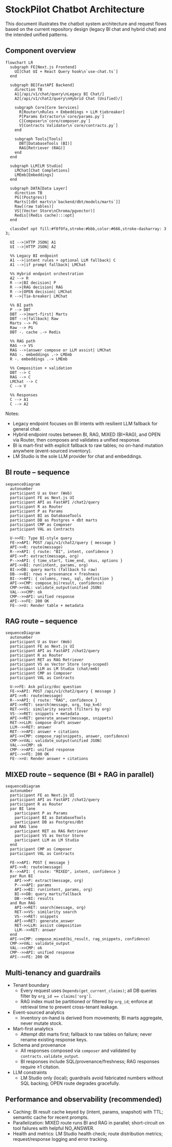 # StockPilot Chatbot Architecture

This document illustrates the chatbot system architecture and request flows based on the current repository design (legacy BI chat and hybrid chat) and the intended unified patterns.

## Component overview

```mermaid
flowchart LR
  subgraph FE[Next.js Frontend]
    UI[Chat UI + React Query hook\n`use-chat.ts`]
  end

  subgraph BE[FastAPI Backend]
    direction TB
    A1[/api/v1/chat/query\nLegacy BI Chat/]
    A2[/api/v1/chat2/query\nHybrid Chat (Unified)/]

    subgraph Core[Core Services]
      R[Router\nRules + Embeddings + LLM tiebreaker]
      P[Params Extractor\n`core/params.py`]
      C[Composer\n`core/composer.py`]
      V[Contracts Validator\n`core/contracts.py`]
    end

    subgraph Tools[Tools]
      DBT[DatabaseTools (BI)]
      RAG[Retriever (RAG)]
    end
  end

  subgraph LLM[LM Studio]
    LMChat[Chat Completions]
    LMEmb[Embeddings]
  end

  subgraph DATA[Data Layer]
    direction TB
    PG[(Postgres)]
    Marts[[dbt marts\n`backend/dbt/models/marts`]]
    Raw[(raw tables)]
    VS[(Vector Store\nChroma/pgvector)]
    Redis[(Redis cache):::opt]
  end

  classDef opt fill:#f8f9fa,stroke:#bbb,color:#666,stroke-dasharray: 3 3;

  UI -->|HTTP JSON| A1
  UI -->|HTTP JSON| A2

  %% Legacy BI endpoint
  A1 -->|intent rules + optional LLM fallback| C
  A1 -->|if prompt fallback| LMChat

  %% Hybrid endpoint orchestration
  A2 --> R
  R -->|BI decision| P
  R -->|RAG decision| RAG
  R -->|OPEN decision| LMChat
  R -->|Tie-breaker| LMChat

  %% BI path
  P --> DBT
  DBT -->|mart-first| Marts
  DBT -->|fallback| Raw
  Marts --> PG
  Raw --> PG
  DBT -. cache .-> Redis

  %% RAG path
  RAG --> VS
  RAG -->|answer compose or LLM assist| LMChat
  RAG -. embeddings .-> LMEmb
  R -. embeddings .-> LMEmb

  %% Composition + validation
  DBT --> C
  RAG --> C
  LMChat --> C
  C --> V

  %% Responses
  C --> A1
  C --> A2
```

Notes:

- Legacy endpoint focuses on BI intents with resilient LLM fallback for general chat.
- Hybrid endpoint routes between BI, RAG, MIXED (BI+RAG), and OPEN via Router, then composes and validates a unified response.
- BI is mart-first with explicit fallback to raw tables; no on-hand mutation anywhere (event-sourced inventory).
- LM Studio is the sole LLM provider for chat and embeddings.

## BI route – sequence

```mermaid
sequenceDiagram
  autonumber
  participant U as User (Web)
  participant FE as Next.js UI
  participant API as FastAPI /chat2/query
  participant R as Router
  participant P as Params
  participant BI as DatabaseTools
  participant DB as Postgres + dbt marts
  participant CMP as Composer
  participant VAL as Contracts

  U->>FE: Type BI-style query
  FE->>API: POST /api/v1/chat2/query { message }
  API->>R: route(message)
  R-->>API: { route: "BI", intent, confidence }
  API->>P: extract(message, org)
  P-->>API: { time_start, time_end, skus, options }
  API->>BI: run(intent, params, org)
  BI->>DB: query marts (fallback to raw)
  DB-->>BI: rows + provenance + freshness
  BI-->>API: { columns, rows, sql, definition }
  API->>CMP: compose_bi(result, confidence)
  CMP->>VAL: validate_output(unified JSON)
  VAL-->>CMP: ok
  CMP-->>API: unified response
  API-->>FE: 200 OK
  FE-->>U: Render table + metadata
```

## RAG route – sequence

```mermaid
sequenceDiagram
  autonumber
  participant U as User (Web)
  participant FE as Next.js UI
  participant API as FastAPI /chat2/query
  participant R as Router
  participant RET as RAG Retriever
  participant VS as Vector Store (org-scoped)
  participant LLM as LM Studio (chat/emb)
  participant CMP as Composer
  participant VAL as Contracts

  U->>FE: Ask policy/doc question
  FE->>API: POST /api/v1/chat2/query { message }
  API->>R: route(message)
  R-->>API: { route: "RAG", confidence }
  API->>RET: search(message, org, top_k=6)
  RET->>VS: similarity search (filters by org)
  VS-->>RET: snippets + metadata
  API->>RET: generate_answer(message, snippets)
  RET->>LLM: compose draft answer
  LLM-->>RET: answer
  RET-->>API: answer + citations
  API->>CMP: compose_rag(snippets, answer, confidence)
  CMP->>VAL: validate_output(unified JSON)
  VAL-->>CMP: ok
  CMP-->>API: unified response
  API-->>FE: 200 OK
  FE-->>U: Render answer + citations
```

## MIXED route – sequence (BI + RAG in parallel)

```mermaid
sequenceDiagram
  autonumber
  participant FE as Next.js UI
  participant API as FastAPI /chat2/query
  participant R as Router
  par BI lane
    participant P as Params
    participant BI as DatabaseTools
    participant DB as Postgres/dbt
  and RAG lane
    participant RET as RAG Retriever
    participant VS as Vector Store
    participant LLM as LM Studio
  end
  participant CMP as Composer
  participant VAL as Contracts

  FE->>API: POST { message }
  API->>R: route(message)
  R-->>API: { route: "MIXED", intent, confidence }
  par Run BI
    API->>P: extract(message, org)
    P-->>API: params
    API->>BI: run(intent, params, org)
    BI->>DB: query marts/fallback
    DB-->>BI: results
  and Run RAG
    API->>RET: search(message, org)
    RET->>VS: similarity search
    VS-->>RET: snippets
    API->>RET: generate_answer
    RET->>LLM: assist composition
    LLM-->>RET: answer
  end
  API->>CMP: compose_mixed(bi_result, rag_snippets, confidence)
  CMP->>VAL: validate_output
  VAL-->>CMP: ok
  CMP-->>API: unified response
  API-->>FE: 200 OK
```

## Multi-tenancy and guardrails

- Tenant boundary
  - Every request uses `Depends(get_current_claims)`; all DB queries filter by `org_id == claims['org']`.
  - RAG index must be partitioned or filtered by `org_id`; enforce at retrieval time to prevent cross-tenant leakage.
- Event-sourced analytics
  - Inventory on-hand is derived from movements; BI marts aggregate, never mutate stock.
- Mart-first analytics
  - Attempt dbt marts first; fallback to raw tables on failure; never rename existing response keys.
- Schema and provenance
  - All responses composed via `composer` and validated by `contracts.validate_output`.
  - BI responses include SQL/provenance/freshness; RAG responses require ≥1 citation.
- LLM constraints
  - LM Studio only (local); guardrails avoid fabricated numbers without SQL backing; OPEN route degrades gracefully.

## Performance and observability (recommended)

- Caching: BI result cache keyed by (intent, params, snapshot) with TTL; semantic cache for recent prompts.
- Parallelization: MIXED route runs BI and RAG in parallel; short-circuit on tool failures with helpful NO_ANSWER.
- Health and metrics: LM Studio health check; route distribution metrics; request/response logging and error tracking.
